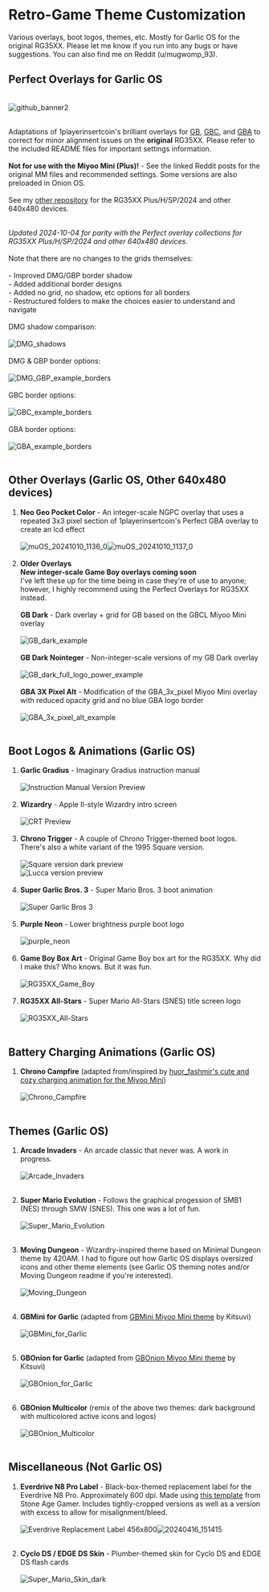 # Retro-Game Theme Customization

Various overlays, boot logos, themes, etc. Mostly for Garlic OS for the original RG35XX. Please let me know if you run into any bugs or have suggestions. You can also find me on Reddit (u/mugwomp_93).

## Perfect Overlays for Garlic OS
<br>![github_banner2](https://github.com/user-attachments/assets/f5bcfdb1-2a82-4373-a33b-0d5b2ff9bd69)

<br>Adaptations of 1playerinsertcoin's brilliant overlays for [GB](https://www.reddit.com/r/MiyooMini/comments/18e2o0z/i_remastered_my_game_boy_dmg_overlay/), [GBC](https://www.reddit.com/r/MiyooMini/comments/1857xa7/i_made_a_game_boy_color_overlay/), and [GBA](https://www.reddit.com/r/MiyooMini/comments/18ovuld/i_made_a_game_boy_advance_overlay/?rdt=48158) to correct for minor alignment issues on the **original** RG35XX. Please refer to the included README files for important settings information.
<br><br>**Not for use with the Miyoo Mini (Plus)!** - See the linked Reddit posts for the original MM files and recommended settings. Some versions are also preloaded in Onion OS.
<br><br>See my [other repository](https://github.com/mugwomp93/muOS_Customization) for the RG35XX Plus/H/SP/2024 and other 640x480 devices.

<br>*Updated 2024-10-04 for parity with the Perfect overlay collections for RG35XX Plus/H/SP/2024 and other 640x480 devices.*
<br><br>Note that there are no changes to the grids themselves:<br>
<br>  - Improved DMG/GBP border shadow
<br>  - Added additional border designs
<br>  - Added no grid, no shadow, etc options for all borders
<br>  - Restructured folders to make the choices easier to understand and navigate
<br><br>DMG shadow comparison:
<br><br>![DMG_shadows](https://github.com/user-attachments/assets/69208f56-2795-41a9-bec3-7d18642efae7)
<br><br>DMG & GBP border options:
<br><br>![DMG_GBP_example_borders](https://github.com/user-attachments/assets/24659a6a-d214-4ff9-b672-eab4b18a8457)
<br><br>GBC border options:
<br><br>![GBC_example_borders](https://github.com/user-attachments/assets/6497b173-5520-479d-bda7-e0258e9c71b8)
<br><br>GBA border options:
<br><br>![GBA_example_borders](https://github.com/user-attachments/assets/b4fe01a8-cfec-4cfc-96d4-1a15bead594a)<br><br>

## Other Overlays (Garlic OS, Other 640x480 devices)
1. **Neo Geo Pocket Color** - An integer-scale NGPC overlay that uses a repeated 3x3 pixel section of 1playerinsertcoin's Perfect GBA overlay to create an lcd effect<br><br>![muOS_20241010_1136_0](https://github.com/user-attachments/assets/57a3bdbe-2052-4aae-964e-3b954602f255)![muOS_20241010_1137_0](https://github.com/user-attachments/assets/d0aa6e4f-449b-4318-bebd-d4b679bfebfa)<br><br>
3. **Older Overlays**
<br>**New integer-scale Game Boy overlays coming soon**
<br> I've left these up for the time being in case they're of use to anyone; however, I highly recommend using the Perfect Overlays for RG35XX instead.<br>
<br> **GB Dark** - Dark overlay + grid for GB based on the GBCL Miyoo Mini overlay<br><br>![GB_dark_example](https://github.com/mugwomp93/GarlicOS_Customization/assets/143192398/6cb58cb8-5c67-4b56-862c-485d28f4fcc5)<br>
<br> **GB Dark Nointeger** - Non-integer-scale versions of my GB Dark overlay<br><br>![GB_dark_full_logo_power_example](https://github.com/mugwomp93/GarlicOS_Customization/assets/143192398/fba81488-fa17-4f33-835b-3bb053befd57)<br>
<br> **GBA 3X Pixel Alt** - Modification of the GBA_3x_pixel Miyoo Mini overlay with reduced opacity grid and no blue GBA logo border<br><br>![GBA_3x_pixel_alt_example](https://github.com/mugwomp93/GarlicOS_Customization/assets/143192398/72857307-e831-4688-a2b9-0631a176f0b6)<br><br>

## Boot Logos & Animations (Garlic OS)
1. **Garlic Gradius** - Imaginary Gradius instruction manual<br><br>![Instruction Manual Version Preview](https://github.com/mugwomp93/GarlicOS_Customization/assets/143192398/de54deea-352f-408e-83eb-6c50b6604068)<br><br>
2. **Wizardry** - Apple II-style Wizardry intro screen<br><br>![CRT Preview](https://github.com/mugwomp93/GarlicOS_Customization/assets/143192398/247bb997-4e80-4c93-8405-a5afc9140596)<br><br>
3. **Chrono Trigger** - A couple of Chrono Trigger-themed boot logos. There's also a white variant of the 1995 Square version.<br><br>![Square version dark preview](https://github.com/mugwomp93/GarlicOS_Customization/assets/143192398/ec0f0dca-b048-41e1-94f9-392891fcf721)<br>![Lucca version preview](https://github.com/mugwomp93/GarlicOS_Customization/assets/143192398/ac5a69c3-d8b3-41f3-96c0-68a7c9ca6bf5)<br><br>
4. **Super Garlic Bros. 3** - Super Mario Bros. 3 boot animation<br><br>![Super Garlic Bros 3](https://github.com/mugwomp93/GarlicOS_Customization/assets/143192398/7b224ef7-eb24-4fc4-bcf2-78573f564e0b)<br><br>
5. **Purple Neon** - Lower brightness purple boot logo<br><br>![purple_neon](https://github.com/mugwomp93/GarlicOS_Customization/assets/143192398/fe4c65cc-def1-424d-a75b-456c2c06324e)<br><br>
6. **Game Boy Box Art** - Original Game Boy box art for the RG35XX. Why did I make this? Who knows. But it was fun.<br><br>![RG35XX_Game_Boy](https://github.com/mugwomp93/GarlicOS_Customization/assets/143192398/f181424f-47c1-4447-9a48-bcf07dccdaee)
<br><br>
7. **RG35XX All-Stars** - Super Mario All-Stars (SNES) title screen logo<br><br>![RG35XX_All-Stars](https://github.com/mugwomp93/GarlicOS_Customization/assets/143192398/f76dc2d4-3abb-4296-b6fe-0bd7915aad51)<br><br>


## Battery Charging Animations (Garlic OS)
1. **Chrono Campfire** (adapted from/inspired by [huor_fashmir's cute and cozy charging animation for the Miyoo Mini](https://www.reddit.com/r/MiyooMini/comments/1b19k49/i_made_this_cute_and_simple_chrono_trigger/))<br><br>![Chrono_Campfire](https://github.com/mugwomp93/GarlicOS_Customization/assets/143192398/4491aab3-7087-4445-898d-ac11ca2c5654)<br><br>


## Themes (Garlic OS)
1. **Arcade Invaders** - An arcade classic that never was. A work in progress.<br><br>![Arcade_Invaders](https://github.com/mugwomp93/GarlicOS_Customization/assets/143192398/739a5148-7b8e-40e1-8afb-ec5f88bfb201)<br><br>

2. **Super Mario Evolution** - Follows the graphical progession of SMB1 (NES) through SMW (SNES). This one was a lot of fun.<br><br>![Super_Mario_Evolution](https://github.com/mugwomp93/GarlicOS_Customization/assets/143192398/ce0a4164-03ec-457b-b23a-b3e226dd6509)<br><br>

3. **Moving Dungeon** - Wizardry-inspired theme based on Minimal Dungeon theme by 420AM. I had to figure out how Garlic OS displays oversized icons and other theme elements (see Garlic OS theming notes and/or Moving Dungeon readme if you're interested).<br><br>![Moving_Dungeon](https://github.com/mugwomp93/GarlicOS_Customization/assets/143192398/2350ffc2-c406-4634-9168-2ba6c3c842f3)<br><br>

4. **GBMini for Garlic** (adapted from [GBMini Miyoo Mini theme](https://www.reddit.com/r/MiyooMini/comments/vdxg1a/gbonion_theme_and_customizations/?rdt=57022) by Kitsuvi)<br><br>![GBMini_for_Garlic](https://github.com/mugwomp93/GarlicOS_Customization/assets/143192398/7b175b24-5d18-40d9-971d-49b8819afa52)<br><br>

5. **GBOnion for Garlic** (adapted from [GBOnion Miyoo Mini theme](https://www.reddit.com/r/MiyooMini/comments/vdxg1a/gbonion_theme_and_customizations/?rdt=57022) by Kitsuvi)<br><br>![GBOnion_for_Garlic](https://github.com/mugwomp93/GarlicOS_Customization/assets/143192398/1650fb02-9d23-4497-b53c-093d3740b474)<br><br>

6. **GBOnion Multicolor** (remix of the above two themes: dark background with multicolored active icons and logos)<br><br>![GBOnion_Multicolor](https://github.com/mugwomp93/GarlicOS_Customization/assets/143192398/0e7986cb-33e5-4fa6-adcf-4937ec17f8b4)<br><br>


## Miscellaneous (Not Garlic OS)

1. **Everdrive N8 Pro Label** - Black-box-themed replacement label for the Everdrive N8 Pro. Approximately 600 dpi. Made using [this template](https://stoneagegamer.com/everdrive-n8-label.html) from Stone Age Gamer. Includes tightly-cropped versions as well as a version with excess to allow for misalignment/bleed. <br><br>![Everdrive Replacement Label 456x800](https://github.com/mugwomp93/GarlicOS_Customization/assets/143192398/8860d991-bf3f-4cb2-9eff-4c4e4d2efcc9)![20240416_151415](https://github.com/mugwomp93/GarlicOS_Customization/assets/143192398/66f50326-4078-4716-b177-dabfc400cfad)<br><br>

2. **Cyclo DS / EDGE DS Skin** - Plumber-themed skin for Cyclo DS and EDGE DS flash cards<br><br>![Super_Mario_Skin_dark](https://github.com/mugwomp93/GarlicOS_Customization/assets/143192398/1db6afd7-d132-4443-a259-160776dd9d89)
<br><br>
